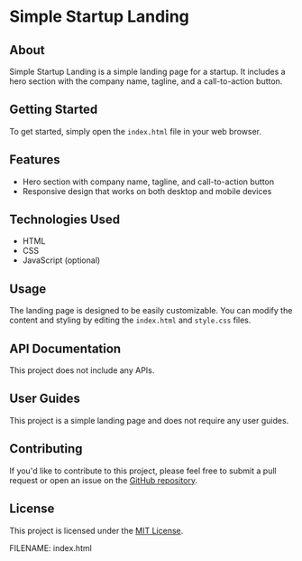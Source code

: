 # Simple Startup Landing

## About
Simple Startup Landing is a simple landing page for a startup. It includes a hero section with the company name, tagline, and a call-to-action button.

## Getting Started
To get started, simply open the `index.html` file in your web browser.

## Features
- Hero section with company name, tagline, and call-to-action button
- Responsive design that works on both desktop and mobile devices

## Technologies Used
- HTML
- CSS
- JavaScript (optional)

## Usage
The landing page is designed to be easily customizable. You can modify the content and styling by editing the `index.html` and `style.css` files.

## API Documentation
This project does not include any APIs.

## User Guides
This project is a simple landing page and does not require any user guides.

## Contributing
If you'd like to contribute to this project, please feel free to submit a pull request or open an issue on the [GitHub repository](https://github.com/your-username/simple-startup-landing).

## License
This project is licensed under the [MIT License](LICENSE).

FILENAME: index.html